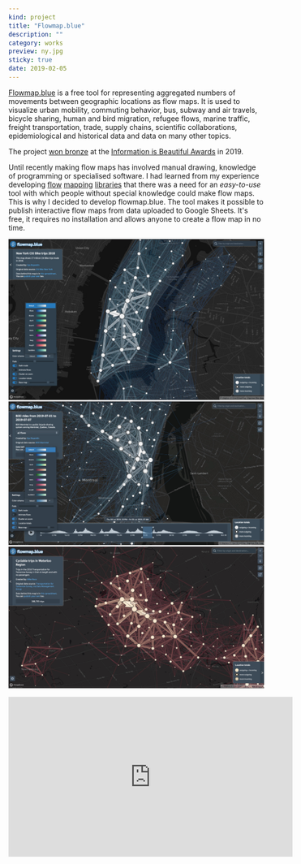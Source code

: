 ```yaml
---
kind: project
title: "Flowmap.blue"
description: ""
category: works
preview: ny.jpg
sticky: true
date: 2019-02-05
---
```


[Flowmap.blue](https://flowmap.blue) 
 is a free tool for representing aggregated numbers of movements between geographic
  locations as flow maps. It is used to visualize urban mobility, commuting behavior, 
  bus, subway and air travels, bicycle sharing, human and bird migration, refugee flows, 
  marine traffic, freight transportation, trade, supply chains, scientific collaborations,
   epidemiological and historical data and data on many other topics.


The project [won bronze](https://twitter.com/kachkaev/status/1197262339935997952) 
at the [Information is Beautiful Awards](https://www.informationisbeautifulawards.com/showcase/3815-flowmap-blue) 
in 2019. 

  
Until recently making flow maps has involved manual drawing, knowledge of programming or 
specialised software. 
 I had learned from my experience developing
 [flow](https://github.com/ilyabo/jflowmap)
 [mapping](https://github.com/ilyabo/jflowmap.js)
 [libraries](https://github.com/teralytics/flowmap.gl)
 that there was a need for an *easy-to-use* tool with which people without special 
knowledge could make flow maps. 
This is why I decided to develop flowmap.blue. 
The tool makes it possible to publish interactive flow maps from data uploaded to Google Sheets.
 It's free, it requires no installation and allows anyone to create a flow map in no time.




[![New York Citi Bike trips 2018](ny.jpg)](https://flowmap.blue/1Aum0anWxPx6bHyfcFXWCCTE8u0xtfenIls_kPAJEDIA?v=40.733700,-73.985072,12.47&a=0&d=1&c=1&f=45)
[![BIXI rides Montreal](bixi.jpg)](https://flowmap.blue/1qTVOzkPB7U1ySI4g4uPtVBzzEDCI8n1WXAmQeZL15fE?v=45.495056,-73.564832,11.84,0,0&a=0&b=1&bo=75&c=1&d=1&lt=1&lfm=ALL&t=20190701T050000,20190702T020000&col=Default&f=50)
[![Cyclable trips in Waterloo Region](waterloo2.jpg)](https://flowmap.blue/1e3Euejg1bPCe5mdSPFVahi6Fy_LqXFyPTKJT-BcpMP8?v=43.448098,-80.516348,11.16,0,0&a=0&b=1&bo=75&c=1&d=1&lt=1&lfm=ALL&col=BurgYl&f=50)

<iframe width="560" height="315" src="https://www.youtube-nocookie.com/embed/cZ4M-Mib5JA?rel=0" frameborder="0" allow="accelerometer; autoplay; encrypted-media; gyroscope; picture-in-picture" allowfullscreen></iframe>
